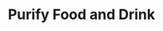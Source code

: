 ---
title: "Purify Food and Drink"
index: "purify-food-and-drink"
permalink: /spells/purify-food-and-drink/
tags:
  - Spell
  - 1st Level
  - Transmutation
available_for:
  - Cleric
  - Druid
  - Paladin
level: "1st Level"
school: "Transmutation"
range: "10 ft"
comp:
  - V
  - S
ritual: true
description: |
  All nonmagical food and drink within a 5-foot radius sphere centered on a point of your choice within range is purified and rendered free of poison and disease.
excerpt: "All nonmagical food and drink within a 5-foot radius sphere centered on a point of your choice within range is purified and rendered free of poison and disease."
source: "Basic Rules"
---